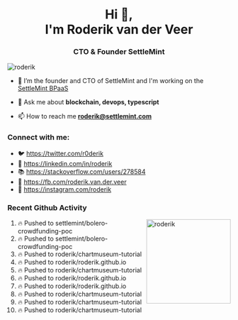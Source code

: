 <h1 align="center">Hi 👋,<br/> I'm Roderik van der Veer</h1>
<h3 align="center">CTO & Founder SettleMint</h3>

<p align="left"> <img src="https://komarev.com/ghpvc/?username=roderik" alt="roderik" /> </p>

- 🔭 I’m the founder and CTO of SettleMint and I'm working on the [SettleMint BPaaS](https://settlemint.com)

- 💬 Ask me about **blockchain, devops, typescript**

- 📫 How to reach me **roderik@settlemint.com**



### Connect with me:

- 🐦 https://twitter.com/r0derik
- 🏢 https://linkedin.com/in/roderik
- 📚 https://stackoverflow.com/users/278584
- 🙊 https://fb.com/roderik.van.der.veer
- 📸 https://instagram.com/roderik

### Recent Github Activity
<img src="https://github-readme-stats.vercel.app/api?username=roderik&show_icons=true&count_private=true" alt="roderik" align="right" height="190" />

<!--START_SECTION:activity-->
1. 🔥 Pushed to settlemint/bolero-crowdfunding-poc
2. 🔥 Pushed to settlemint/bolero-crowdfunding-poc
3. 🔥 Pushed to roderik/chartmuseum-tutorial
4. 🔥 Pushed to roderik/roderik.github.io
5. 🔥 Pushed to roderik/chartmuseum-tutorial
6. 🔥 Pushed to roderik/roderik.github.io
7. 🔥 Pushed to roderik/roderik.github.io
8. 🔥 Pushed to roderik/chartmuseum-tutorial
9. 🔥 Pushed to roderik/chartmuseum-tutorial
10. 🔥 Pushed to roderik/chartmuseum-tutorial
<!--END_SECTION:activity-->